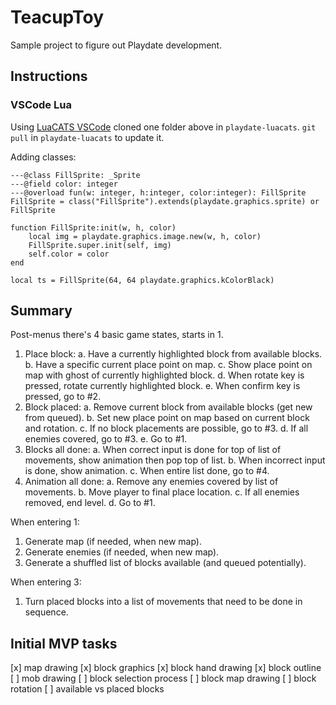 # TeacupToy
Sample project to figure out Playdate development.

## Instructions

### VSCode Lua

Using [LuaCATS VSCode](https://github.com/notpeter/playdate-luacats) cloned one folder above in `playdate-luacats`.
`git pull` in `playdate-luacats` to update it.

Adding classes:

```
---@class FillSprite: _Sprite
---@field color: integer
---@overload fun(w: integer, h:integer, color:integer): FillSprite
FillSprite = class("FillSprite").extends(playdate.graphics.sprite) or FillSprite

function FillSprite:init(w, h, color)
	local img = playdate.graphics.image.new(w, h, color)
    FillSprite.super.init(self, img)
	self.color = color
end

local ts = FillSprite(64, 64 playdate.graphics.kColorBlack)
```

## Summary

Post-menus there's 4 basic game states, starts in 1.

1. Place block:
	a. Have a currently highlighted block from available blocks.
	b. Have a specific current place point on map.
	c. Show place point on map with ghost of currently highlighted block.
	d. When rotate key is pressed, rotate currently highlighted block.
	e. When confirm key is pressed, go to #2.
2. Block placed:
	a. Remove current block from available blocks (get new from queued).
	b. Set new place point on map based on current block and rotation.
	c. If no block placements are possible, go to #3.
	d. If all enemies covered, go to #3.
	e. Go to #1.
3. Blocks all done:
	a. When correct input is done for top of list of movements, show animation then pop top of list.
	b. When incorrect input is done, show animation.
	c. When entire list done, go to #4.
4. Animation all done:
	a. Remove any enemies covered by list of movements.
	b. Move player to final place location.
	c. If all enemies removed, end level.
	d. Go to #1.

When entering 1:
1. Generate map (if needed, when new map).
2. Generate enemies (if needed, when new map).
3. Generate a shuffled list of blocks available (and queued potentially).

When entering 3:
1. Turn placed blocks into a list of movements that need to be done in sequence.

## Initial MVP tasks

[x] map drawing
[x] block graphics
[x] block hand drawing
[x] block outline
[ ] mob drawing
[ ] block selection process
[ ] block map drawing
[ ] block rotation
[ ] available vs placed blocks